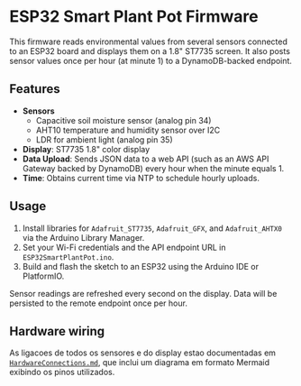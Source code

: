 # ESP32 Smart Plant Pot Firmware

This firmware reads environmental values from several sensors connected to an ESP32 board and displays them on a 1.8" ST7735 screen. It also posts sensor values once per hour (at minute 1) to a DynamoDB-backed endpoint.

## Features

- **Sensors**
  - Capacitive soil moisture sensor (analog pin 34)
  - AHT10 temperature and humidity sensor over I2C
  - LDR for ambient light (analog pin 35)
- **Display**: ST7735 1.8" color display
- **Data Upload**: Sends JSON data to a web API (such as an AWS API Gateway backed by DynamoDB) every hour when the minute equals 1.
- **Time**: Obtains current time via NTP to schedule hourly uploads.

## Usage

1. Install libraries for `Adafruit_ST7735`, `Adafruit_GFX`, and `Adafruit_AHTX0` via the Arduino Library Manager.
2. Set your Wi-Fi credentials and the API endpoint URL in `ESP32SmartPlantPot.ino`.
3. Build and flash the sketch to an ESP32 using the Arduino IDE or PlatformIO.

Sensor readings are refreshed every second on the display. Data will be persisted to the remote endpoint once per hour.

## Hardware wiring

As ligacoes de todos os sensores e do display estao documentadas em
[`HardwareConnections.md`](HardwareConnections.md), que inclui um diagrama
em formato Mermaid exibindo os pinos utilizados.
